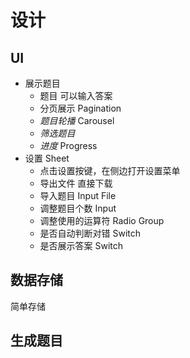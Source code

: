 # 设计

## UI

- 展示题目
  - 题目 可以输入答案
  - 分页展示 Pagination
  - _题目轮播_ Carousel
  - _筛选题目_
  - _进度_ Progress
- 设置 Sheet
  - 点击设置按键，在侧边打开设置菜单
  - 导出文件 直接下载
  - 导入题目 Input File
  - 调整题目个数 Input
  - 调整使用的运算符 Radio Group
  - 是否自动判断对错 Switch
  - 是否展示答案 Switch

## 数据存储

简单存储

## 生成题目

<!-- TODO:设计 -->
